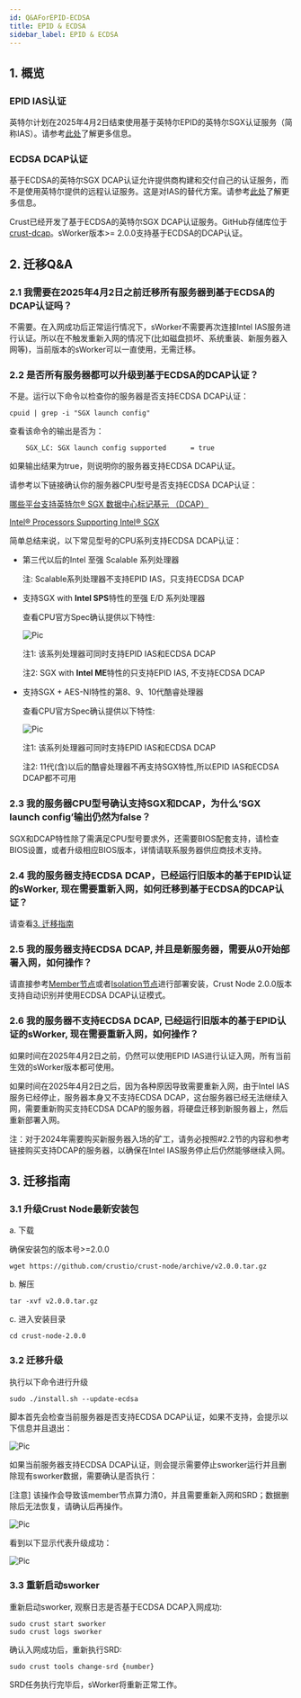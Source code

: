 ```yaml
---
id: Q&AForEPID-ECDSA
title: EPID & ECDSA
sidebar_label: EPID & ECDSA
---
```


## 1. 概览

### EPID IAS认证
英特尔计划在2025年4月2日结束使用基于英特尔EPID的英特尔SGX认证服务（简称IAS）。请参考[此处](https://www.intel.com/content/www/us/en/developer/articles/technical/software-security-guidance/resources/sgx-ias-using-epid-eol-timeline.html)了解更多信息。

### ECDSA DCAP认证

基于ECDSA的英特尔SGX DCAP认证允许提供商构建和交付自己的认证服务，而不是使用英特尔提供的远程认证服务。这是对IAS的替代方案。请参考[此处](https://www.intel.com/content/www/us/en/developer/tools/software-guard-extensions/attestation-services.html)了解更多信息。

Crust已经开发了基于ECDSA的英特尔SGX DCAP认证服务。GitHub存储库位于[crust-dcap](https://github.com/crustio/crust-dcap)。sWorker版本>= 2.0.0支持基于ECDSA的DCAP认证。

## 2. 迁移Q&A

### 2.1 我需要在2025年4月2日之前迁移所有服务器到基于ECDSA的DCAP认证吗？

不需要。在入网成功后正常运行情况下，sWorker不需要再次连接Intel IAS服务进行认证。所以在不触发重新入网的情况下(比如磁盘损坏、系统重装、新服务器入网等)，当前版本的sWorker可以一直使用，无需迁移。

### 2.2 是否所有服务器都可以升级到基于ECDSA的DCAP认证？

不是。运行以下命令以检查你的服务器是否支持ECDSA DCAP认证：
```shell
cpuid | grep -i "SGX launch config"
```

查看该命令的输出是否为：
```shell
    SGX_LC: SGX launch config supported      = true
```

如果输出结果为true，则说明你的服务器支持ECDSA DCAP认证。

请参考以下链接确认你的服务器CPU型号是否支持ECDSA DCAP认证：

[哪些平台支持英特尔® SGX 数据中心标记基元 （DCAP）](https://www.intel.com/content/www/us/en/support/articles/000057420/software/intel-security-products.html)

[Intel® Processors Supporting Intel® SGX](https://www.intel.cn/content/www/cn/zh/architecture-and-technology/software-guard-extensions-processors.html)

简单总结来说，以下常见型号的CPU系列支持ECDSA DCAP认证：
- 第三代以后的Intel 至强 Scalable 系列处理器 
    
    注: Scalable系列处理器不支持EPID IAS，只支持ECDSA DCAP

- 支持SGX with **Intel SPS**特性的至强 E/D 系列处理器 

    查看CPU官方Spec确认提供以下特性:

    ![Pic](assets/qa/sgx-with-intel-sps.png)

    注1: 该系列处理器可同时支持EPID IAS和ECDSA DCAP
    
    注2: SGX with **Intel ME**特性的只支持EPID IAS, 不支持ECDSA DCAP

- 支持SGX + AES-NI特性的第8、9、10代酷睿处理器

    查看CPU官方Spec确认提供以下特性:

    ![Pic](assets/qa/sgx-with-aes-ni.png)

    注1: 该系列处理器可同时支持EPID IAS和ECDSA DCAP
    
    注2: 11代(含)以后的酷睿处理器不再支持SGX特性,所以EPID IAS和ECDSA DCAP都不可用

### 2.3 我的服务器CPU型号确认支持SGX和DCAP，为什么‘SGX launch config’输出仍然为false？

SGX和DCAP特性除了需满足CPU型号要求外，还需要BIOS配套支持，请检查BIOS设置，或者升级相应BIOS版本，详情请联系服务器供应商技术支持。

### 2.4 我的服务器支持ECDSA DCAP，已经运行旧版本的基于EPID认证的sWorker, 现在需要重新入网，如何迁移到基于ECDSA的DCAP认证？

请查看[3. 迁移指南](#migration_guide)

### 2.5 我的服务器支持ECDSA DCAP, 并且是新服务器，需要从0开始部署入网，如何操作？

请直接参考[Member节点](memberNode.md)或者[Isolation节点](isolationNode.md)进行部署安装，Crust Node 2.0.0版本支持自动识别并使用ECDSA DCAP认证模式。

### 2.6 我的服务器不支持ECDSA DCAP, 已经运行旧版本的基于EPID认证的sWorker, 现在需要重新入网，如何操作？

如果时间在2025年4月2日之前，仍然可以使用EPID IAS进行认证入网，所有当前生效的sWorker版本都可使用。

如果时间在2025年4月2日之后，因为各种原因导致需要重新入网，由于Intel IAS服务已经停止，服务器本身又不支持ECDSA DCAP，这台服务器已经无法继续入网，需要重新购买支持ECDSA DCAP的服务器，将硬盘迁移到新服务器上，然后重新部署入网。

注：对于2024年需要购买新服务器入场的矿工，请务必按照#2.2节的内容和参考链接购买支持DCAP的服务器，以确保在Intel IAS服务停止后仍然能够继续入网。

## 3. 迁移指南 <a id="migration_guide"></a>

### 3.1 升级Crust Node最新安装包

a. 下载

确保安装包的版本号>=2.0.0
```plain
wget https://github.com/crustio/crust-node/archive/v2.0.0.tar.gz
```
b. 解压
```plain
tar -xvf v2.0.0.tar.gz
```
c. 进入安装目录
```plain
cd crust-node-2.0.0
```

### 3.2 迁移升级

执行以下命令进行升级
```shell
sudo ./install.sh --update-ecdsa
```

脚本首先会检查当前服务器是否支持ECDSA DCAP认证，如果不支持，会提示以下信息并且退出：

![Pic](assets/qa/update-ecdsa-not-applicable.png)

如果当前服务器支持ECDSA DCAP认证，则会提示需要停止sworker运行并且删除现有sworker数据，需要确认是否执行：

[注意] 该操作会导致该member节点算力清0，并且需要重新入网和SRD；数据删除后无法恢复，请确认后再操作。

![Pic](assets/qa/update-ecdsa-yes.png)

看到以下显示代表升级成功：

![Pic](assets/qa/update-ecdsa-success.png)

### 3.3 重新启动sworker

重新启动sworker, 观察日志是否基于ECDSA DCAP入网成功:
```shell
sudo crust start sworker
sudo crust logs sworker
```

确认入网成功后，重新执行SRD:
```shell
sudo crust tools change-srd {number}
```

SRD任务执行完毕后，sWorker将重新正常工作。